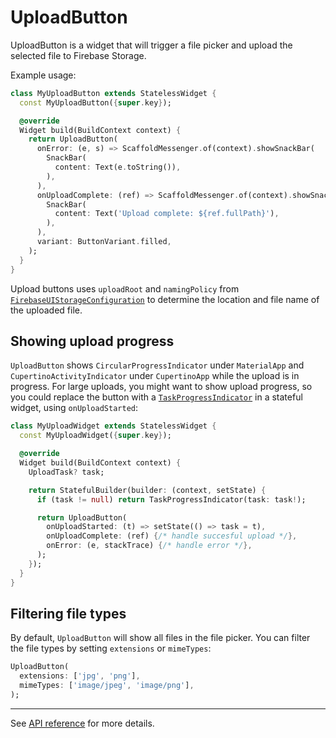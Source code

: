 # UploadButton

UploadButton is a widget that will trigger a file picker and upload the selected file to Firebase Storage.

Example usage:

```dart
class MyUploadButton extends StatelessWidget {
  const MyUploadButton({super.key});

  @override
  Widget build(BuildContext context) {
    return UploadButton(
      onError: (e, s) => ScaffoldMessenger.of(context).showSnackBar(
        SnackBar(
          content: Text(e.toString()),
        ),
      ),
      onUploadComplete: (ref) => ScaffoldMessenger.of(context).showSnackBar(
        SnackBar(
          content: Text('Upload complete: ${ref.fullPath}'),
        ),
      ),
      variant: ButtonVariant.filled,
    );
  }
}
```

Upload buttons uses `uploadRoot` and `namingPolicy` from [`FirebaseUIStorageConfiguration`](https://pub.dev/documentation/firebase_ui_storage/latest/firebase_ui_storage/FirebaseUIStorageConfiguration-class.html) to determine the location and file name of the uploaded file.

## Showing upload progress

`UploadButton` shows `CircularProgressIndicator` under `MaterialApp` and `CupertinoActivityIndicator` under `CupertinoApp` while the upload is in progress. For large uploads, you might want to show upload progress, so you could replace the button with a [`TaskProgressIndicator`](<(https://github.com/firebase/FirebaseUI-Flutter/tree/main/packages/firebase_ui_storage/doc/task-progress-indicator.md)>) in a stateful widget, using `onUploadStarted`:

```dart
class MyUploadWidget extends StatelessWidget {
  const MyUploadWidget({super.key});

  @override
  Widget build(BuildContext context) {
    UploadTask? task;

    return StatefulBuilder(builder: (context, setState) {
      if (task != null) return TaskProgressIndicator(task: task!);

      return UploadButton(
        onUploadStarted: (t) => setState(() => task = t),
        onUploadComplete: (ref) {/* handle succesful upload */},
        onError: (e, stackTrace) {/* handle error */},
      );
    });
  }
}
```

## Filtering file types

By default, `UploadButton` will show all files in the file picker. You can filter the file types by setting `extensions` or `mimeTypes`:

```dart
UploadButton(
  extensions: ['jpg', 'png'],
  mimeTypes: ['image/jpeg', 'image/png'],
);
```

---

See [API reference](https://pub.dev/documentation/firebase_ui_storage/latest/firebase_ui_storage/UploadButton-class.html) for more details.
